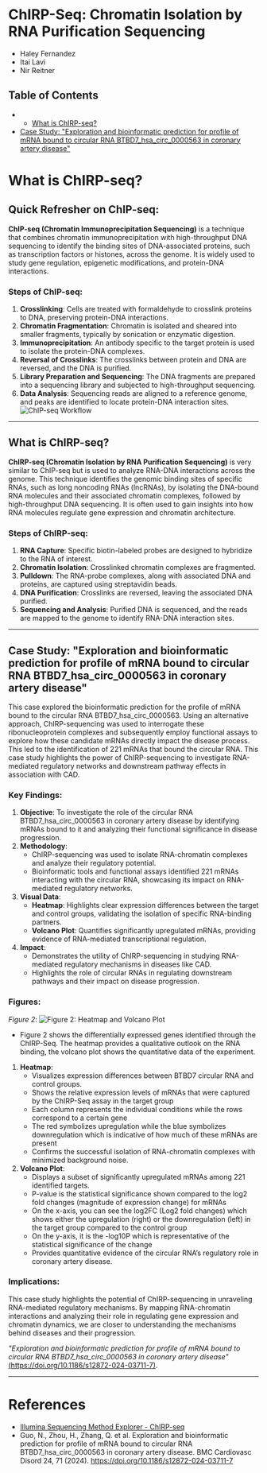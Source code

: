# ChIRP-Seq: Chromatin Isolation by RNA Purification Sequencing
- Haley Fernandez
- Itai Lavi
- Nir Reitner

## Table of Contents
- - [What is ChIRP-seq?](#what-is-chirp-seq)
- [Case Study: "Exploration and bioinformatic prediction for profile of mRNA bound to circular RNA BTBD7_hsa_circ_0000563 in coronary artery disease"](#case-study-exploration-and-bioinformatic-prediction-for-profile-of-mrna-bound-to-circular-rna-btbd7_hsa_circ_0000563-in-coronary-artery-disease)

# What is ChIRP-seq?

## Quick Refresher on ChIP-seq:
**ChIP-seq (Chromatin Immunoprecipitation Sequencing)** is a technique that combines chromatin immunoprecipitation with high-throughput DNA sequencing to identify the binding sites of DNA-associated proteins, such as transcription factors or histones, across the genome. It is widely used to study gene regulation, epigenetic modifications, and protein-DNA interactions.

### Steps of ChIP-seq:
1. **Crosslinking**: Cells are treated with formaldehyde to crosslink proteins to DNA, preserving protein-DNA interactions.
2. **Chromatin Fragmentation**: Chromatin is isolated and sheared into smaller fragments, typically by sonication or enzymatic digestion.
3. **Immunoprecipitation**: An antibody specific to the target protein is used to isolate the protein-DNA complexes.
4. **Reversal of Crosslinks**: The crosslinks between protein and DNA are reversed, and the DNA is purified.
5. **Library Preparation and Sequencing**: The DNA fragments are prepared into a sequencing library and subjected to high-throughput sequencing.
6. **Data Analysis**: Sequencing reads are aligned to a reference genome, and peaks are identified to locate protein-DNA interaction sites.
![ChIP-seq Workflow](chip-protocol-steps.png)

---

## What is ChIRP-seq?
**ChIRP-seq (Chromatin Isolation by RNA Purification Sequencing)** is very similar to ChIP-seq but is used to analyze RNA-DNA interactions across the genome. This technique identifies the genomic binding sites of specific RNAs, such as long noncoding RNAs (lncRNAs), by isolating the DNA-bound RNA molecules and their associated chromatin complexes, followed by high-throughput DNA sequencing. It is often used to gain insights into how RNA molecules regulate gene expression and chromatin architecture.

### Steps of ChIRP-seq:
1. **RNA Capture**: Specific biotin-labeled probes are designed to hybridize to the RNA of interest.
2. **Chromatin Isolation**: Crosslinked chromatin complexes are fragmented.
3. **Pulldown**: The RNA-probe complexes, along with associated DNA and proteins, are captured using streptavidin beads.
4. **DNA Purification**: Crosslinks are reversed, leaving the associated DNA purified.
5. **Sequencing and Analysis**: Purified DNA is sequenced, and the reads are mapped to the genome to identify RNA-DNA interaction sites.

---


## Case Study: "Exploration and bioinformatic prediction for profile of mRNA bound to circular RNA BTBD7_hsa_circ_0000563 in coronary artery disease"

This case explored the bioinformatic prediction for the profile of mRNA bound to the circular RNA BTBD7_hsa_circ_0000563. Using an alternative approach, ChIRP-sequencing was used to interrogate these ribonucleoprotein complexes and subsequently employ functional assays to explore how these candidate mRNAs directly impact the disease process. This led to the identification of 221 mRNAs that bound the circular RNA. This case study highlights the power of ChIRP-sequencing to investigate RNA-mediated regulatory networks and downstream pathway effects in association with CAD.

### Key Findings:
1. **Objective**: To investigate the role of the circular RNA BTBD7_hsa_circ_0000563 in coronary artery disease by identifying mRNAs bound to it and analyzing their functional significance in disease progression.
2. **Methodology**:
   - ChIRP-sequencing was used to isolate RNA-chromatin complexes and analyze their regulatory potential.
   - Bioinformatic tools and functional assays identified 221 mRNAs interacting with the circular RNA, showcasing its impact on RNA-mediated regulatory networks.
3. **Visual Data**:
   - **Heatmap**: Highlights clear expression differences between the target and control groups, validating the isolation of specific RNA-binding partners.
   - **Volcano Plot**: Quantifies significantly upregulated mRNAs, providing evidence of RNA-mediated transcriptional regulation.
4. **Impact**:
   - Demonstrates the utility of ChIRP-sequencing in studying RNA-mediated regulatory mechanisms in diseases like CAD.
   - Highlights the role of circular RNAs in regulating downstream pathways and their impact on disease progression.

### Figures:
*Figure 2*: 
![Figure 2: Heatmap and Volcano Plot](figure2.png)

- Figure 2 shows the differentially expressed genes identified through the ChIRP-Seq. The heatmap provides a qualitative outlook on the RNA binding, the volcano plot shows the quantitative data of the experiment. 
1. **Heatmap**:
   - Visualizes expression differences between BTBD7 circular RNA and control groups.
   - Shows the relative expression levels of mRNAs that were captured by the ChIRP-Seq assay in the target group
   - Each column represents the individual conditions while the rows correspond to a certain gene
   - The red symbolizes upregulation while the blue symbolizes downregulation which is indicative of how much of these mRNAs are present
   - Confirms the successful isolation of RNA-chromatin complexes with minimized background noise.
2. **Volcano Plot**:
   - Displays a subset of significantly upregulated mRNAs among 221 identified targets.
   - P-value is the statistical significance shown compared to the log2 fold changes (magnitude of expression change) for mRNAs
   - On the x-axis, you can see the log2FC (Log2 fold changes) which shows either the upregulation (right) or the downregulation (left) in the target group compared to the control group
   - On the y-axis, it is the -log10P which is representative of the statistical significance of the change
   - Provides quantitative evidence of the circular RNA’s regulatory role in coronary artery disease.

### Implications:
This case study highlights the potential of ChIRP-sequencing in unraveling RNA-mediated regulatory mechanisms. By mapping RNA-chromatin interactions and analyzing their role in regulating gene expression and chromatin dynamics, we are closer to understanding the mechanisms behind diseases and their progression.

*"Exploration and bioinformatic prediction for profile of mRNA bound to circular RNA BTBD7_hsa_circ_0000563 in coronary artery disease"* [(https://doi.org/10.1186/s12872-024-03711-7)](https://doi.org/10.1186/s12872-024-03711-7).

---

# References
- [Illumina Sequencing Method Explorer - ChIRP-seq](https://www.illumina.com/science/sequencing-method-explorer/kits-and-arrays/chirp-seq.html)
- Guo, N., Zhou, H., Zhang, Q. et al. Exploration and bioinformatic prediction for profile of mRNA bound to circular RNA BTBD7_hsa_circ_0000563 in coronary artery disease. BMC Cardiovasc Disord 24, 71 (2024). https://doi.org/10.1186/s12872-024-03711-7
